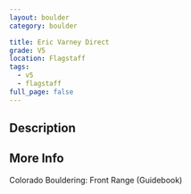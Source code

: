 ```yaml
---
layout: boulder
category: boulder

title: Eric Varney Direct
grade: V5
location: Flagstaff
tags:
  - v5
  - flagstaff
full_page: false
---
```


## Description


## More Info
Colorado Bouldering: Front Range (Guidebook)
